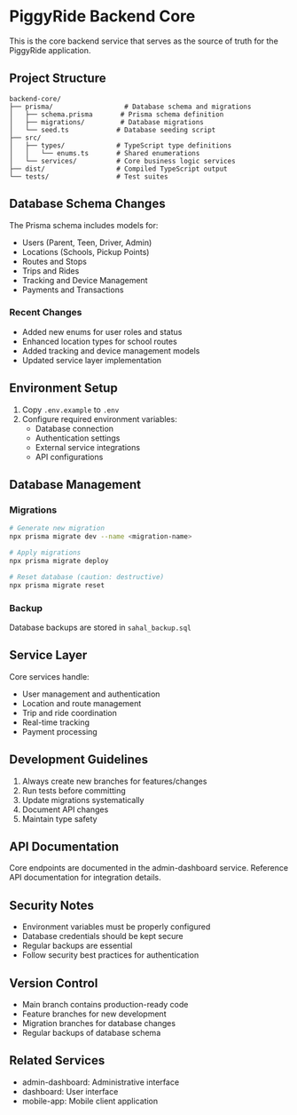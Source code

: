 # PiggyRide Backend Core

This is the core backend service that serves as the source of truth for the PiggyRide application.

## Project Structure

```
backend-core/
├── prisma/                  # Database schema and migrations
│   ├── schema.prisma       # Prisma schema definition
│   ├── migrations/         # Database migrations
│   └── seed.ts            # Database seeding script
├── src/
│   ├── types/             # TypeScript type definitions
│   │   └── enums.ts       # Shared enumerations
│   └── services/          # Core business logic services
├── dist/                  # Compiled TypeScript output
└── tests/                 # Test suites
```

## Database Schema Changes

The Prisma schema includes models for:
- Users (Parent, Teen, Driver, Admin)
- Locations (Schools, Pickup Points)
- Routes and Stops
- Trips and Rides
- Tracking and Device Management
- Payments and Transactions

### Recent Changes
- Added new enums for user roles and status
- Enhanced location types for school routes
- Added tracking and device management models
- Updated service layer implementation

## Environment Setup

1. Copy `.env.example` to `.env`
2. Configure required environment variables:
   - Database connection
   - Authentication settings
   - External service integrations
   - API configurations

## Database Management

### Migrations
```bash
# Generate new migration
npx prisma migrate dev --name <migration-name>

# Apply migrations
npx prisma migrate deploy

# Reset database (caution: destructive)
npx prisma migrate reset
```

### Backup
Database backups are stored in `sahal_backup.sql`

## Service Layer

Core services handle:
- User management and authentication
- Location and route management
- Trip and ride coordination
- Real-time tracking
- Payment processing

## Development Guidelines

1. Always create new branches for features/changes
2. Run tests before committing
3. Update migrations systematically
4. Document API changes
5. Maintain type safety

## API Documentation

Core endpoints are documented in the admin-dashboard service.
Reference API documentation for integration details.

## Security Notes

- Environment variables must be properly configured
- Database credentials should be kept secure
- Regular backups are essential
- Follow security best practices for authentication

## Version Control

- Main branch contains production-ready code
- Feature branches for new development
- Migration branches for database changes
- Regular backups of database schema

## Related Services

- admin-dashboard: Administrative interface
- dashboard: User interface
- mobile-app: Mobile client application
